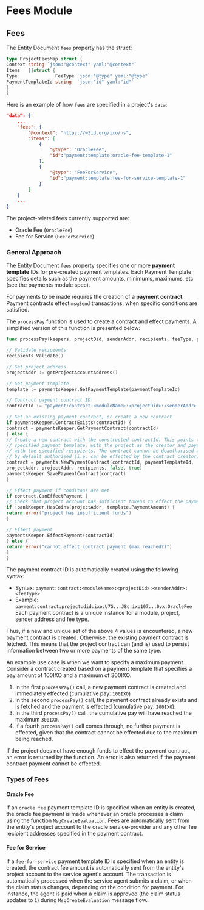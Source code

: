 # Fees Module

## Fees

The Entity Document `fees` property has the struct:

```go
type ProjectFeesMap struct {
Context string `json:"@context" yaml:"@context"`
Items   []struct {
Type              FeeType `json:"@type" yaml:"@type"`
PaymentTemplateId string  `json:"id" yaml:"id"`
}
}
```

Here is an example of how `fees` are specified in a project's `data`:

```json
"data": {
    ...
    "fees": {
        "@context": "https://w3id.org/ixo/ns",
        "items": [
            {
                "@type": "OracleFee",
                "id":"payment:template:oracle-fee-template-1"
            },
            {
                "@type": "FeeForService", 
                "id":"payment:template:fee-for-service-template-1"
            }
        ]
    }
    ...
}
```

The project-related fees currently supported are:

* Oracle Fee (`OracleFee`)
* Fee for Service (`FeeForService`)

### General Approach

The Entity Document `fees` property specifies one or more **payment template** IDs for pre-created payment templates. Each Payment Template specifies details such as the payment amounts, minimums, maximums, etc (see the payments module spec).

For payments to be made requires the creation of a **payment contract**. Payment contracts effect `msgSend` transactions, when specific conditions are satisfied.

The `processPay` function is used to create a contract and effect payments. A simplified version of this function is presented below:

```go
func processPay(keepers, projectDid, senderAddr, recipients, feeType, paymentTemplateId) {

// Validate recipients
recipients.Validate()

// Get project address
projectAddr := getProjectAccountAddress()

// Get payment template
template := paymentsKeeper.GetPaymentTemplate(paymentTemplateId)

// Contruct payment contract ID
contractId := "payment:contract:<moduleName>:<projectDid>:<senderAddr>:<feeType>"

// Get an existing payment contract, or create a new contract
if paymentsKeeper.ContractExists(contractId) {
contract = paymentsKeeper.GetPaymentContract(contractId)
} else {
// Create a new contract with the constructed contractId. This points to a
// specified payment template, with the project as the creator and payer in this example,
// with the specified recipients. The contract cannot be deauthorised and is
// by default authorised (i.e. can be effected by the contract creator).
contract = payments.NewPaymentContract(contractId, paymentTemplateId,
projectAddr, projectAddr, recipients, false, true)
paymentsKeeper.SavePaymentContract(contract)
}

// Effect payment if conditons are met
if contract.CanEffectPayment {
// Check that project account has sufficient tokens to effect the payment contract
if !bankKeeper.HasCoins(projectAddr, template.PaymentAmount) {
return error("project has insufficient funds")
}

// Effect payment
paymentsKeeper.EffectPayment(contractId)
} else {
return error("cannot effect contract payment (max reached?)")
}
}
```

The payment contract ID is automatically created using the following syntax:

* Syntax: `payment:contract:<moduleName>:<projectDid>:<senderAddr>:<feeType>`
* Example: `payment:contract:project:did:ixo:U7G...J8c:ixo107...0vx:OracleFee` Each payment contract is a unique instance for a module, project, sender address and fee type.

Thus, if a new and unique set of the above 4 values is encountered, a new payment contract is created. Otherwise, the existing payment contract is fetched. This means that the project contract can (and is) used to persist information between two or more payments of the same type.

An example use case is when we want to specify a maximum payment. Consider a contract created based on a payment template that specifies a pay amount of 100IXO and a maximum of 300IXO.

1. In the first `processPay()` call, a new payment contract is created and immediately effected (cumulative pay: `100IXO`)
2. In the second `processPay()` call, the payment contract already exists and is fetched and the payment is effected (cumulative pay: `200IXO`).
3. In the third `processPay()` call, the cumulative pay will have reached the maximum `300IXO`.
4. If a fourth `processPay()` call comes through, no further payment is effected, given that the contract cannot be effected due to the maximum being reached.

If the project does not have enough funds to effect the payment contract, an error is returned by the function. An error is also returned if the payment contract payment cannot be effected.

### Types of Fees

#### Oracle Fee

If an `oracle fee` payment template ID is specified when an entity is created, the oracle fee payment is made whenever an oracle processes a claim using the function `MsgCreateEvaluation`. Fees are automatically sent from the entity's project account to the oracle service-provider and any other fee recipient addresses specified in the payment contract.

#### Fee for Service

If a `fee-for-service` payment template ID is specified when an entity is created, the contract fee amount is automatically sent from the entity's project account to the service agent's account. The transaction is automatically processed when the service agent submits a claim, or when the claim status changes, depending on the condition for payment. For instance, the agent is paid when a claim is approved (the claim status updates to `1`) during `MsgCreateEvaluation` message flow.
